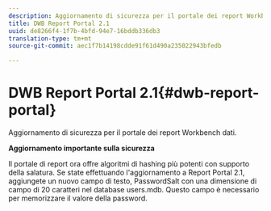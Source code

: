 ```yaml
---
description: Aggiornamento di sicurezza per il portale dei report Workbench dati.
title: DWB Report Portal 2.1
uuid: de8266f4-1f7b-4bfd-94e7-16bddb336db3
translation-type: tm+mt
source-git-commit: aec1f7b14198cdde91f61d490a235022943bfedb

---
```



# DWB Report Portal 2.1{#dwb-report-portal}

Aggiornamento di sicurezza per il portale dei report Workbench dati.

**Aggiornamento importante sulla sicurezza**

Il portale di report ora offre algoritmi di hashing più potenti con supporto della salatura. Se state effettuando l&#39;aggiornamento a Report Portal 2.1, aggiungete un nuovo campo di testo, PasswordSalt con una dimensione di campo di 20 caratteri nel database users.mdb. Questo campo è necessario per memorizzare il valore della password.
